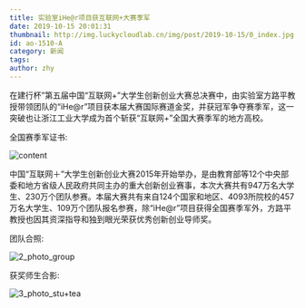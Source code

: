 ```yaml
---
title: 实验室iHe@r项目获互联网+大赛季军
date: 2019-10-15 20:01:31
thumbnail: http://img.luckycloudlab.cn/img/post/2019-10-15/0_index.jpg
id: ao-1510-A
category: 新闻
tags:
author: zhy
---
```

在建行杯”第五届中国“互联网+”大学生创新创业大赛总决赛中，由实验室方路平教授带领团队的“iHe@r”项目获本届大赛国际赛道金奖，并获冠军争夺赛季军，这一突破也让浙江工业大学成为首个斩获“互联网+”全国大赛季军的地方高校。
<!--more-->
全国赛季军证书:

![content](http://img.luckycloudlab.cn/img/post/2019-10-15/content.jpg)

中国“互联网＋”大学生创新创业大赛2015年开始举办，是由教育部等12个中央部委和地方省级人民政府共同主办的重大创新创业赛事，本次大赛共有947万名大学生、230万个团队参赛。本届大赛共有来自124个国家和地区、4093所院校的457万名大学生、109万个团队报名参赛，除“iHe@r”项目获得全国赛季军外，方路平教授也因其资深指导和独到眼光荣获优秀创新创业导师奖。

团队合照: 

![2_photo_group](https://www.zjut.edu.cn/UploadFile/jsp/upload/image/20191016/1571232993125036472.jpg)

获奖师生合影:

![3_photo_stu+tea](http://www.zjut.edu.cn/UploadFile/jsp/upload/image/20191016/1571235977234066677.jpg)